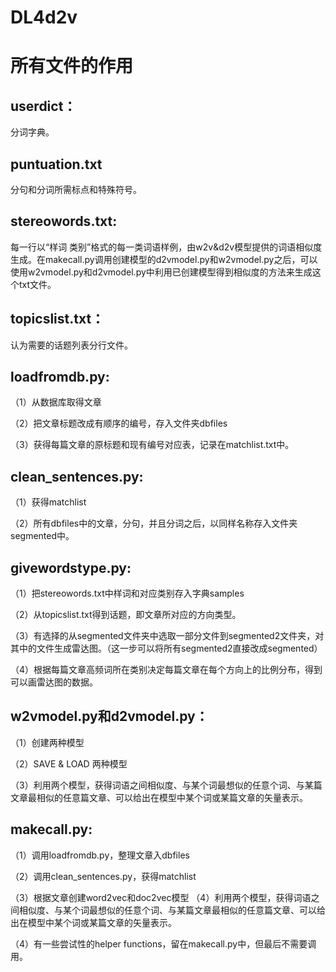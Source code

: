 # DL4d2v

# 所有文件的作用
## userdict：
分词字典。
## puntuation.txt
分句和分词所需标点和特殊符号。
## stereowords.txt:
每一行以“样词 类别”格式的每一类词语样例，由w2v&d2v模型提供的词语相似度生成。在makecall.py调用创建模型的d2vmodel.py和w2vmodel.py之后，可以使用w2vmodel.py和d2vmodel.py中利用已创建模型得到相似度的方法来生成这个txt文件。
## topicslist.txt：
认为需要的话题列表分行文件。
## loadfromdb.py:
（1）从数据库取得文章

（2）把文章标题改成有顺序的编号，存入文件夹dbfiles

（3）获得每篇文章的原标题和现有编号对应表，记录在matchlist.txt中。

## clean_sentences.py:
（1）获得matchlist

（2）所有dbfiles中的文章，分句，并且分词之后，以同样名称存入文件夹segmented中。

## givewordstype.py:
（1）把stereowords.txt中样词和对应类别存入字典samples

（2）从topicslist.txt得到话题，即文章所对应的方向类型。

（3）有选择的从segmented文件夹中选取一部分文件到segmented2文件夹，对其中的文件生成雷达图。（这一步可以将所有segmented2直接改成segmented）

（4）根据每篇文章高频词所在类别决定每篇文章在每个方向上的比例分布，得到可以画雷达图的数据。
## w2vmodel.py和d2vmodel.py：
（1）创建两种模型

（2）SAVE & LOAD 两种模型

（3）利用两个模型，获得词语之间相似度、与某个词最想似的任意个词、与某篇文章最相似的任意篇文章、可以给出在模型中某个词或某篇文章的矢量表示。
## makecall.py:
（1）调用loadfromdb.py，整理文章入dbfiles

（2）调用clean_sentences.py，获得matchlist

（3）根据文章创建word2vec和doc2vec模型
（4）利用两个模型，获得词语之间相似度、与某个词最想似的任意个词、与某篇文章最相似的任意篇文章、可以给出在模型中某个词或某篇文章的矢量表示。

（4）有一些尝试性的helper functions，留在makecall.py中，但最后不需要调用。

